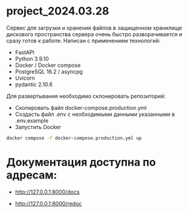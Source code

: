 # project_2024.03.28

Сервис для загрузки и хранения файлов в защищенном хранилище дискового пространства сервера очень быстро разворачивается и сразу готов к работе.
Написан с применением технологий: 
- FastAPI
- Python 3.9.10
- Docker / Docker compose
- PostgreSQL 16.2 / asyncpg
- Uvicorn
- pydantic 2.10.6

Для развертывания необходимо склонировать репозиторий:
- Скопировать файл docker-compose.production.yml
- Создасть файл .env с необходимыми данными указанными в .env.example
- Запустить Docker
```sh
docker compose -f docker-compose.production.yml up
```

# Документация доступна по адресам:
- http://127.0.0.1:8000/docs

- http://127.0.0.1:8000/redoc
